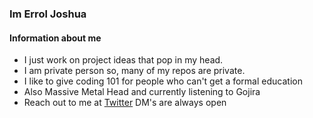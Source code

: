 ### Im Errol Joshua

#### Information about me
- I just work on project ideas that pop in my head.
- I am private person so, many of my repos are private.
- I like to give coding 101 for people who can't get a formal education
- Also Massive Metal Head and currently listening to Gojira
- Reach out to me at [Twitter](https://twitter.com/erroljoshua7) DM's are always open



<!--
**DocMonster7/DocMonster7** is a ✨ _special_ ✨ repository because its `README.md` (this file) appears on your GitHub profile.

Here are some ideas to get you started:

- 🔭 I’m currently working on ...
- 🌱 I’m currently learning ...
- 👯 I’m looking to collaborate on ...
- 🤔 I’m looking for help with ...
- 💬 Ask me about ...
- 📫 How to reach me: ...
- 😄 Pronouns: ...
- ⚡ Fun fact: ...
-->
